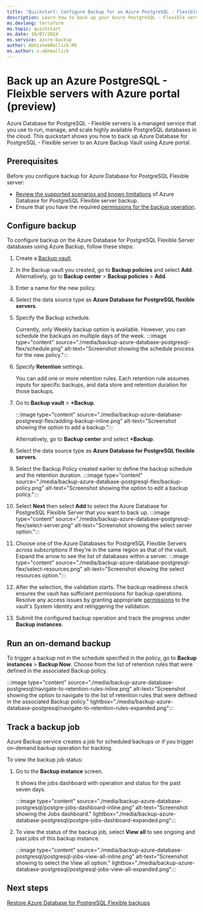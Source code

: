 ```yaml
---
title: "Quickstart: Configure Backup for an Azure PostgreSQL - Flexible server using Azure portal"
description: Learn how to back up your Azure PostgreSQL - Flexible server with Azure portal.
ms.devlang: terraform 
ms.topic: quickstart
ms.date: 10/07/2024
ms.service: azure-backup
author: AbhishekMallick-MS
ms.author: v-abhmallick
---
```


#  Back up an Azure PostgreSQL - Fleixble servers with Azure portal (preview)

Azure Database for PostgreSQL - Flexible servers is a managed service that you use to run, manage, and scale highly available PostgreSQL databases in the cloud. This quickstart shows you how to back up Azure Database for PostgreSQL - Flexible server to an Azure Backup Vault using Azure portal.

## Prerequisites

Before you configure backup for Azure Database for PostgreSQL Flexible server:

- [Review the supported scenarios and known limitations](./backup-azure-database-postgresql-flex-support-matrix.md) of Azure Database for PostgreSQL Flexible server backup.
- Ensure that you have the required [permissions for the backup operation](backup-azure-database-postgresql-flex-overview.md#permissions-for-backup).

## Configure backup 

To configure backup on the Azure Database for PostgreSQL Flexible Server databases using Azure Backup, follow these steps:

1. Create a [Backup vault](./create-manage-backup-vault.md#create-a-backup-vault).

1. In the Backup vault you created, go to **Backup policies** and select **Add**. Alternatively, go to **Backup center** > **Backup policies** > **Add**.

1. Enter a name for the new policy.

1. Select the data source type as **Azure Database for PostgreSQL flexible servers**. 

1. Specify the Backup schedule.

   Currently, only Weekly backup option is available. However, you can schedule the backups on multiple days of the week.
   :::image type="content" source="./media/backup-azure-database-postgresql-flex/schedule.png" alt-text="Screenshot showing the schedule process for the new policy.":::

1. Specify **Retention** settings.

   You can add one or more retention rules. Each retention rule assumes inputs for specific backups, and data store and retention duration for those backups.

1. Go to **Backup vault** > **+Backup**.

   :::image type="content" source="./media/backup-azure-database-postgresql-flex/adding-backup-inline.png" alt-text="Screenshot showing the option to add a backup.":::

   Alternatively, go to **Backup center** and select **+Backup**. 

1. Select the data source type as **Azure Database for PostgreSQL flexible servers**.

1. Select the Backup Policy created earlier to define the backup schedule and the retention duration.
   :::image type="content" source="./media/backup-azure-database-postgresql-flex/backup-policy.png" alt-text="Screenshot showing the option to edit a backup policy.":::

1. Select **Next** then select **Add** to select the Azure Database for PostgreSQL Flexible Server that you want to back up.
   :::image type="content" source="./media/backup-azure-database-postgresql-flex/select-server.png" alt-text="Screenshot showing the select server option.":::

1. Choose one of the Azure Databases for PostgreSQL Flexible Servers across subscriptions if they're in the same region as that of the vault. Expand the arrow to see the list of databases within a server.
   :::image type="content" source="./media/backup-azure-database-postgresql-flex/select-resources.png" alt-text="Screenshot showing the select resources option.":::

1. After the selection, the validation starts. The backup readiness check ensures the vault has sufficient permissions for backup operations. Resolve any access issues by granting appropriate [permissions](/azure/backup/backup-azure-database-postgresql-flex-overview) to the vault's System Identity and retriggering the validation.
1. Submit the configured backup operation and track the progress under **Backup instances**.
         
## Run an on-demand backup

To trigger a backup not in the schedule specified in the policy, go to **Backup instances** > **Backup Now**.
Choose from the list of retention rules that were defined in the associated Backup policy.

:::image type="content" source="./media/backup-azure-database-postgresql/navigate-to-retention-rules-inline.png" alt-text="Screenshot showing the option to navigate to the list of retention rules that were defined in the associated Backup policy." lightbox="./media/backup-azure-database-postgresql/navigate-to-retention-rules-expanded.png":::


## Track a backup job

Azure Backup service creates a job for scheduled backups or if you trigger on-demand backup operation for tracking. 

To view the backup job status:

1. Go to the **Backup instance** screen.

   It shows the jobs dashboard with operation and status for the past seven days.

   :::image type="content" source="./media/backup-azure-database-postgresql/postgre-jobs-dashboard-inline.png" alt-text="Screenshot showing the Jobs dashboard." lightbox="./media/backup-azure-database-postgresql/postgre-jobs-dashboard-expanded.png":::

1. To view the status of the backup job, select **View all** to see ongoing and past jobs of this backup instance.

   :::image type="content" source="./media/backup-azure-database-postgresql/postgresql-jobs-view-all-inline.png" alt-text="Screenshot showing to select the View all option." lightbox="./media/backup-azure-database-postgresql/postgresql-jobs-view-all-expanded.png":::

## Next steps

[Restore Azure Database for PostgreSQL Flexible backups](./restore-azure-database-postgresql-flex.md)

